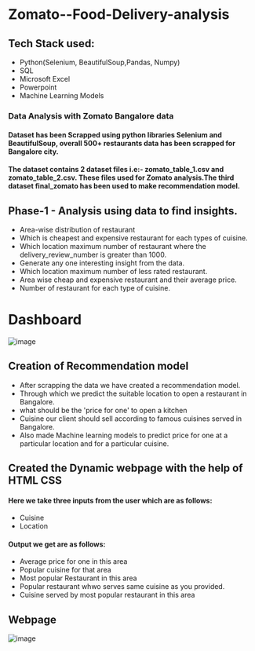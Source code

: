 
# Zomato--Food-Delivery-analysis
## Tech Stack used: 
- Python(Selenium, BeautifulSoup,Pandas, Numpy)
- SQL
- Microsoft Excel
- Powerpoint
- Machine Learning Models
### Data Analysis with Zomato Bangalore data
#### Dataset has been Scrapped using python libraries Selenium and BeautifulSoup, overall 500+ restaurants data has been scrapped for Bangalore city.
#### The dataset contains 2 dataset files i.e:- zomato_table_1.csv and zomato_table_2.csv. These files used for Zomato analysis.The third dataset final_zomato has been used to make recommendation model.
## Phase-1 - Analysis using data to find insights.
- Area-wise distribution of restaurant
- Which is cheapest and expensive restaurant for each types of cuisine.
- Which location maximum number of restaurant where the delivery_review_number is greater than 1000.
- Generate any one interesting insight from the data.
- Which location maximum number of less rated restaurant.
- Area wise cheap and expensive restaurant and their average price.
- Number of restaurant for each type of cuisine.
# Dashboard
![image](https://github.com/Anmol2205DA/images/blob/main/Screenshot%20(31).png)
## Creation of Recommendation model 
- After scrapping the data we have created a recommendation model. 
- Through which we predict the suitable location to open a restaurant in Bangalore.
- what should be the 'price for one' to open a kitchen
- Cuisine our client should sell according to famous cuisines served in Bangalore.
- Also made Machine learning models to predict price for one at a particular location and for a particular cuisine.
## Created the Dynamic webpage with the help of HTML CSS 
#### Here we take three inputs from the user which are as follows:
- Cuisine
- Location
#### Output we get are as follows:
- Average price for one in this area
- Popular cuisine for that area
- Most popular Restaurant in this area
- Popular restaurant whwo serves same cuisine as you provided.
- Cuisine served by most popular restaurant in this area
## Webpage
![image](https://github.com/Anmol2205DA/images/blob/main/Screenshot%20(32).png)






